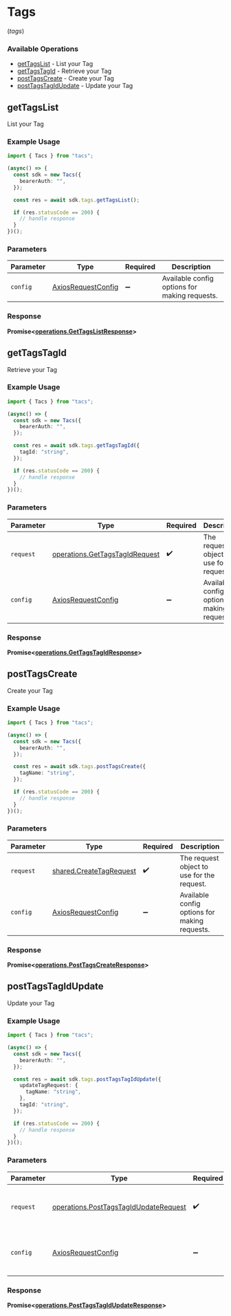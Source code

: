 # Tags
(*tags*)

### Available Operations

* [getTagsList](#gettagslist) - List your Tag
* [getTagsTagId](#gettagstagid) - Retrieve your Tag
* [postTagsCreate](#posttagscreate) - Create your Tag
* [postTagsTagIdUpdate](#posttagstagidupdate) - Update your Tag

## getTagsList

List your Tag

### Example Usage

```typescript
import { Tacs } from "tacs";

(async() => {
  const sdk = new Tacs({
    bearerAuth: "",
  });

  const res = await sdk.tags.getTagsList();

  if (res.statusCode == 200) {
    // handle response
  }
})();
```

### Parameters

| Parameter                                                    | Type                                                         | Required                                                     | Description                                                  |
| ------------------------------------------------------------ | ------------------------------------------------------------ | ------------------------------------------------------------ | ------------------------------------------------------------ |
| `config`                                                     | [AxiosRequestConfig](https://axios-http.com/docs/req_config) | :heavy_minus_sign:                                           | Available config options for making requests.                |


### Response

**Promise<[operations.GetTagsListResponse](../../models/operations/gettagslistresponse.md)>**


## getTagsTagId

Retrieve your Tag

### Example Usage

```typescript
import { Tacs } from "tacs";

(async() => {
  const sdk = new Tacs({
    bearerAuth: "",
  });

  const res = await sdk.tags.getTagsTagId({
    tagId: "string",
  });

  if (res.statusCode == 200) {
    // handle response
  }
})();
```

### Parameters

| Parameter                                                                        | Type                                                                             | Required                                                                         | Description                                                                      |
| -------------------------------------------------------------------------------- | -------------------------------------------------------------------------------- | -------------------------------------------------------------------------------- | -------------------------------------------------------------------------------- |
| `request`                                                                        | [operations.GetTagsTagIdRequest](../../models/operations/gettagstagidrequest.md) | :heavy_check_mark:                                                               | The request object to use for the request.                                       |
| `config`                                                                         | [AxiosRequestConfig](https://axios-http.com/docs/req_config)                     | :heavy_minus_sign:                                                               | Available config options for making requests.                                    |


### Response

**Promise<[operations.GetTagsTagIdResponse](../../models/operations/gettagstagidresponse.md)>**


## postTagsCreate

Create your Tag

### Example Usage

```typescript
import { Tacs } from "tacs";

(async() => {
  const sdk = new Tacs({
    bearerAuth: "",
  });

  const res = await sdk.tags.postTagsCreate({
    tagName: "string",
  });

  if (res.statusCode == 200) {
    // handle response
  }
})();
```

### Parameters

| Parameter                                                          | Type                                                               | Required                                                           | Description                                                        |
| ------------------------------------------------------------------ | ------------------------------------------------------------------ | ------------------------------------------------------------------ | ------------------------------------------------------------------ |
| `request`                                                          | [shared.CreateTagRequest](../../models/shared/createtagrequest.md) | :heavy_check_mark:                                                 | The request object to use for the request.                         |
| `config`                                                           | [AxiosRequestConfig](https://axios-http.com/docs/req_config)       | :heavy_minus_sign:                                                 | Available config options for making requests.                      |


### Response

**Promise<[operations.PostTagsCreateResponse](../../models/operations/posttagscreateresponse.md)>**


## postTagsTagIdUpdate

Update your Tag

### Example Usage

```typescript
import { Tacs } from "tacs";

(async() => {
  const sdk = new Tacs({
    bearerAuth: "",
  });

  const res = await sdk.tags.postTagsTagIdUpdate({
    updateTagRequest: {
      tagName: "string",
    },
    tagId: "string",
  });

  if (res.statusCode == 200) {
    // handle response
  }
})();
```

### Parameters

| Parameter                                                                                      | Type                                                                                           | Required                                                                                       | Description                                                                                    |
| ---------------------------------------------------------------------------------------------- | ---------------------------------------------------------------------------------------------- | ---------------------------------------------------------------------------------------------- | ---------------------------------------------------------------------------------------------- |
| `request`                                                                                      | [operations.PostTagsTagIdUpdateRequest](../../models/operations/posttagstagidupdaterequest.md) | :heavy_check_mark:                                                                             | The request object to use for the request.                                                     |
| `config`                                                                                       | [AxiosRequestConfig](https://axios-http.com/docs/req_config)                                   | :heavy_minus_sign:                                                                             | Available config options for making requests.                                                  |


### Response

**Promise<[operations.PostTagsTagIdUpdateResponse](../../models/operations/posttagstagidupdateresponse.md)>**

